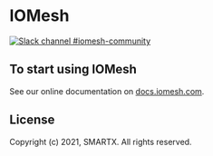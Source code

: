 # IOMesh

[![Slack channel #iomesh-community](https://img.shields.io/badge/slack-%23iomesh--community-974eff?logo=slack)](https://join.slack.com/t/iomesh/shared_invite/zt-pnqohdau-vZnhWMsm0ETSbPA_AJGCRw)

## To start using IOMesh

See our online documentation on [docs.iomesh.com](https://docs.iomesh.com).

## License

Copyright (c) 2021, SMARTX. All rights reserved.
